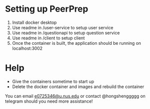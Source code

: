 # Setting up PeerPrep

1. Install docker desktop
2. Use readme in /user-service to setup user service
3. Use readme in /questionapi to setup question service
4. Use readme in /client to setup client
5. Once the container is built, the application should be running on localhost:3002

# Help
* Give the containers sometime to start up
* Delete the docker container and images and rebuild the container


You can email e0725346@u.nus.edu or contact @hongshenggggg on telegram should you need more assistance! 
